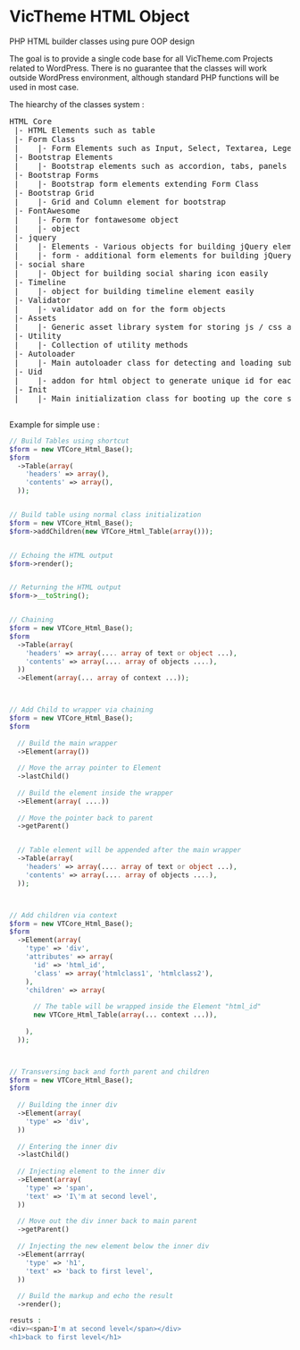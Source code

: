 VicTheme HTML Object
======

PHP HTML builder classes using pure OOP design

The goal is to provide a single code base for all VicTheme.com Projects related to WordPress.
There is no guarantee that the classes will work outside WordPress environment, although standard
PHP functions will be used in most case.


The hiearchy of the classes system :

<pre>
HTML Core 
 |- HTML Elements such as table
 |- Form Class
 |    |- Form Elements such as Input, Select, Textarea, Legends, Fieldset etc.
 |- Bootstrap Elements
 |    |- Bootstrap elements such as accordion, tabs, panels etc
 |- Bootstrap Forms
 |    |- Bootstrap form elements extending Form Class
 |- Bootstrap Grid
 |    |- Grid and Column element for bootstrap
 |- FontAwesome
 |    |- Form for fontawesome object
 |    |- object
 |- jquery
 |    |- Elements - Various objects for building jQuery elements such as flipster and slick carousel
 |    |- form - additional form elements for building jQuery specific form such as the easing selector
 |- social share
 |    |- Object for building social sharing icon easily
 |- Timeline
 |    |- object for building timeline element easily
 |- Validator
 |    |- validator add on for the form objects
 |- Assets
 |    |- Generic asset library system for storing js / css assets to a single array
 |- Utility
 |    |- Collection of utility methods
 |- Autoloader
 |    |- Main autoloader class for detecting and loading sub classes
 |- Uid
 |    |- addon for html object to generate unique id for each object and its children
 |- Init
 |    |- Main initialization class for booting up the core systems
      
</pre>      
      

Example for simple use :

```php
// Build Tables using shortcut
$form = new VTCore_Html_Base();
$form
  ->Table(array(
    'headers' => array(),
    'contents' => array(),
  ));


// Build table using normal class initialization
$form = new VTCore_Html_Base();
$form->addChildren(new VTCore_Html_Table(array()));


// Echoing the HTML output
$form->render();


// Returning the HTML output
$form->__toString();


// Chaining
$form = new VTCore_Html_Base();
$form
  ->Table(array(
    'headers' => array(.... array of text or object ...),
    'contents' => array(.... array of objects ....),
  ))
  ->Element(array(... array of context ...));



// Add Child to wrapper via chaining
$form = new VTCore_Html_Base();
$form
  
  // Build the main wrapper
  ->Element(array())
  
  // Move the array pointer to Element
  ->lastChild()
  
  // Build the element inside the wrapper
  ->Element(array( ....)) 
  
  // Move the pointer back to parent
  ->getParent()


  // Table element will be appended after the main wrapper
  ->Table(array(
    'headers' => array(.... array of text or object ...),
    'contents' => array(.... array of objects ....),
  ));



// Add children via context
$form = new VTCore_Html_Base();
$form
  ->Element(array(
    'type' => 'div',
    'attributes' => array(
      'id' => 'html_id',
      'class' => array('htmlclass1', 'htmlclass2'),
    ),
    'children' => array(
    
      // The table will be wrapped inside the Element "html_id"
      new VTCore_Html_Table(array(... context ...)),
    
    ),
  ));



// Transversing back and forth parent and children
$form = new VTCore_Html_Base();
$form
  
  // Building the inner div
  ->Element(array(
    'type' => 'div',
  ))
  
  // Entering the inner div
  ->lastChild()
  
  // Injecting element to the inner div
  ->Element(array(
    'type' => 'span',
    'text' => 'I\'m at second level',
  ))
  
  // Move out the div inner back to main parent
  ->getParent()
  
  // Injecting the new element below the inner div
  ->Element(arrray(
    'type' => 'h1',
    'text' => 'back to first level',
  ))
  
  // Build the markup and echo the result
  ->render();

resuts :
<div><span>I'm at second level</span></div>
<h1>back to first level</h1>


```





